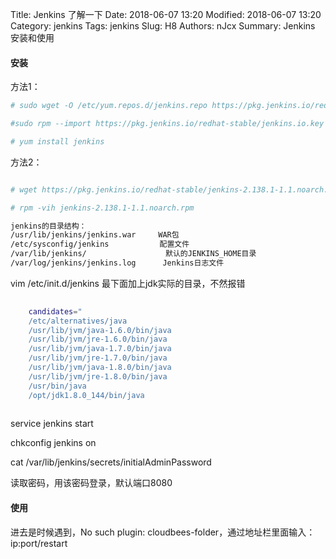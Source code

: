Title: Jenkins 了解一下
Date: 2018-06-07 13:20
Modified: 2018-06-07 13:20
Category: jenkins
Tags: jenkins
Slug: H8
Authors: nJcx
Summary: Jenkins 安装和使用

#### 安装
方法1：

```bash
# sudo wget -O /etc/yum.repos.d/jenkins.repo https://pkg.jenkins.io/redhat-stable/jenkins.repo

#sudo rpm --import https://pkg.jenkins.io/redhat-stable/jenkins.io.key

# yum install jenkins

```

方法2：

```bash

# wget https://pkg.jenkins.io/redhat-stable/jenkins-2.138.1-1.1.noarch.rpm

# rpm -vih jenkins-2.138.1-1.1.noarch.rpm
```

```bash
jenkins的目录结构：
/usr/lib/jenkins/jenkins.war     WAR包 
/etc/sysconfig/jenkins       　　 配置文件
/var/lib/jenkins/        　　　　   默认的JENKINS_HOME目录
/var/log/jenkins/jenkins.log      Jenkins日志文件
```
 vim /etc/init.d/jenkins 最下面加上jdk实际的目录，不然报错

```bash
 
	candidates="
	/etc/alternatives/java
	/usr/lib/jvm/java-1.6.0/bin/java
	/usr/lib/jvm/jre-1.6.0/bin/java
	/usr/lib/jvm/java-1.7.0/bin/java
	/usr/lib/jvm/jre-1.7.0/bin/java
	/usr/lib/jvm/java-1.8.0/bin/java
	/usr/lib/jvm/jre-1.8.0/bin/java
	/usr/bin/java
	/opt/jdk1.8.0_144/bin/java
	
```

service jenkins start

chkconfig jenkins on

cat /var/lib/jenkins/secrets/initialAdminPassword

读取密码，用该密码登录，默认端口8080


#### 使用

进去是时候遇到，No such plugin: cloudbees-folder，通过地址栏里面输入：ip:port/restart


